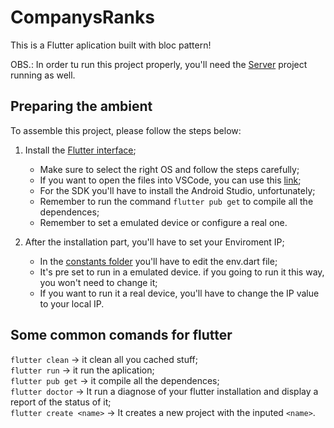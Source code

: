 # CompanysRanks

This is a Flutter aplication built with bloc pattern!

OBS.: In order tu run this project properly, you'll need the [Server](https://github.com/EmperorOfKree/CompanysRanks/tree/master/Server) project running as well.

## Preparing the ambient
To assemble this project, please follow the steps below:

1. Install the [Flutter interface](https://flutter.dev/docs/get-started/install);
   * Make sure to select the right OS and follow the steps carefully;
   * If you want to open the files into VSCode, you can use this [link](https://flutter.dev/docs/get-started/install);
   * For the SDK you'll have to install the Android Studio, unfortunately;
   * Remember to run the command `flutter pub get` to compile all the dependences;
   * Remember to set a emulated device or configure a real one.

2. After the installation part, you'll have to set your Enviroment IP;
   * In the [constants folder](https://github.com/EmperorOfKree/CompanysRanks/tree/master/companiesranks/lib/common/constants) you'll have to edit the env.dart file;
   * It's pre set to run in a emulated device. if you going to run it this way, you won't need to change it;
   * If you want to run it a real device, you'll have to change the IP value to your local IP.
   
## Some common comands for flutter
`flutter clean`         -> it clean all you cached stuff;  
`flutter run`           -> it run the aplication;  
`flutter pub get`       -> it compile all the dependences;  
`flutter doctor`        -> It run a diagnose of your flutter installation and display a report of the status of it;  
`flutter create <name>` -> It creates a new project with the inputed `<name>`.
